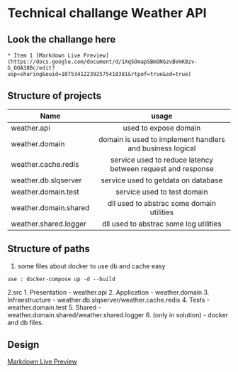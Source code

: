 # Technical challange Weather API

## Look the challange here
    * Item 1 [Markdown Live Preview](https://docs.google.com/document/d/1XqSOmapSBmONGzvBVmK8zv-G_OOA38Bc/edit?usp=sharing&ouid=107534122392575418381&rtpof=true&sd=true)

## Structure of projects

| Name  | usage |
| ------------------------ |:---------------------------------------------------------------:|
| weather.api              | used to expose domain                                           |
| weather.domain           | domain is used to implement handlers and business logical       |
| weather.cache.redis      | service used to reduce latency between request and response     |
| weather.db.slqserver     | service used to getdata on database                             |
| weather.domain.test      | service used to test domain                                     |
| weather.domain.shared    | dll used to abstrac some domain utilities                       |
| weather.shared.logger    | dll used to abstrac some log utilities                          |


## Structure of paths

1. some files about docker to use db and cache easy
```
use : docker-compose up -d --build
```
2.src
    1. Presentation - weather.api
    2. Application - weather.domain 
    3. Infraestructure - weather.db.slqserver/weather.cache.redis
    4. Tests - weather.domain.test
    5. Shared - weather.domain.shared/weather.shared.logger
    6. (only in solution) - docker and db files.

## Design
[Markdown Live Preview](https://drive.google.com/file/d/1yIGsf0Dy4UtiQsHkTmpcmkrmtUxvKQFw/view?usp=sharing)



